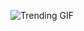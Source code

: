 
<!-- GIF_SECTION -->
![Trending GIF](https://media3.giphy.com/media/v1.Y2lkPThiYjIxNzcyZGE0dzluZTU5MHdyY2x5ZTJoeWQ2MGF4a3BjamhldTBneWI4MDIxNiZlcD12MV9naWZzX3NlYXJjaCZjdD1n/wQAbcl6iDnawokpLj9/giphy.gif)
<!-- END_GIF_SECTION -->
